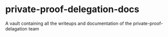 # private-proof-delegation-docs
A vault containing all the writeups and documentation of the private-proof-delagation team
